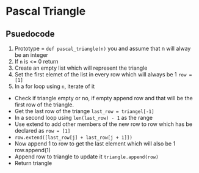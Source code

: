 # Pascal Triangle

## Psuedocode
1. Prototype = `def pascal_triangle(n)`
you and assume that n will alway be an integer
2. If `n` is <= 0 return
3. Create an empty list which will represent the triangle
4. Set the first elemet of the list in every row which will always be 1
`row = [1]`
5. In a for loop using `n`, iterate of it
* Check if triangle empty or no, if empty append row and that will be the first row of the triangle.
* Get the last row of the triange `last_row = triangel[-1]`
* In a second loop using `len(last_row) - 1` as the range
* Use extend to add other members of the new row to row which has be declared as `row = [1]`
* `row.extend([last_row[j] + last_row[j + 1]])`
* Now append 1 to row to get the last element which will also be 1 row.append(1)
* Append row to triangle to update it `triangle.append(row)`
* Return triangle
